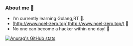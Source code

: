 ### About me 👋

 - I’m currently learning Golang,RT 💩.
 - [http://www.noel-zero.top](http://www.noel-zero.top/) 💬
 - No one can become a hacker within one day! 💪

[![Anurag's GitHub stats](https://github-readme-stats.vercel.app/api?username=N0el4kLs&count_private=true&show_icons=true&theme=cobalt)](https://github.com/anuraghazra/github-readme-stats)
<!--
**N0el4kLs/N0el4kLs** is a ✨ _special_ ✨ repository because its `README.md` (this file) appears on your GitHub profile.

Here are some ideas to get you started:

- 🔭 I’m currently working on ...
- 🌱 I’m currently learning ...
- 👯 I’m looking to collaborate on ...
- 🤔 I’m looking for help with ...
- 💬 Ask me about ...
- 📫 How to reach me: ...
- 😄 Pronouns: ...
- ⚡ Fun fact: ...
-->
